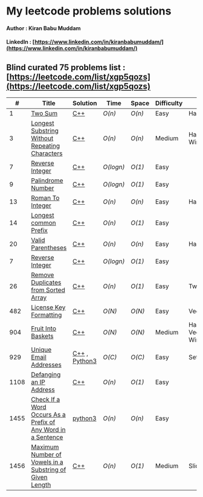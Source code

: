 # My leetcode problems solutions
#### Author : Kiran Babu Muddam 
#### LinkedIn : [https://www.linkedin.com/in/kiranbabumuddam/](https://www.linkedin.com/in/kiranbabumuddam/)

## Blind curated 75 problems list : [https://leetcode.com/list/xgp5qozs](https://leetcode.com/list/xgp5qozs)

|  #  | Title           |  Solution       |  Time           | Space           | Difficulty    | Tag          | Note| 
|-----|---------------- | --------------- | --------------- | --------------- | ------------- |--------------|-----|
1 | [Two Sum](https://leetcode.com/problems/two-sum/) | [C++](./1/1.cpp)  | _O(n)_       | _O(n)_          | Easy         | HashMap||
3 | [Longest Substring Without Repeating Characters](https://leetcode.com/problems/longest-substring-without-repeating-characters/) | [C++](./3/3.cpp)  | _O(n)_ | _O(n)_          | Medium         |HashMap,Sliding Window||
7 | [Reverse Integer](https://leetcode.com/problems/reverse-integer/) | [C++](./7/7.cpp)  | _O(logn)_       | _O(1)_          | Easy         | ||
9 | [Palindrome Number](https://leetcode.com/problems/palindrome-number/) | [C++](./9/9.cpp)  | _O(logn)_       | _O(1)_          | Easy         | ||
13 | [Roman To Integer](https://leetcode.com/problems/roman-to-integer/) | [C++](./13/13.cpp)  | _O(n)_       | _O(n)_          | Easy         | HashMap||
14 | [Longest common Prefix](https://leetcode.com/problems/longest-common-prefix/) | [C++](./14/14.cpp)  | _O(n)_       | _O(1)_          | Easy         | ||
20 | [Valid Parentheses](https://leetcode.com/problems/valid-parentheses/) | [C++](./20/20.cpp)  | _O(n)_       | _O(n)_          | Easy         | HashMap, stack ||
7 | [Reverse Integer](https://leetcode.com/problems/reverse-integer/) | [C++](./7/7.cpp)  | _O(logn)_       | _O(1)_          | Easy         | ||
26 | [Remove Duplicates from Sorted Array](https://leetcode.com/problems/remove-duplicates-from-sorted-array/) | [C++](./26/26.cpp)  | _O(n)_ | _O(1)_          | Easy         | Two Pointers||
482 | [License Key Formatting ](https://leetcode.com/problems/license-key-formatting/) | [C++](./482/482.cpp) | _O(N)_ | _O(N)_          | Easy         |Vector||
904 | [Fruit Into Baskets](https://leetcode.com/articles/fruit-into-baskets/) | [C++](./904/904.cpp) | _O(N)_ | _O(N)_          | Medium         | HashMap, Vector, Sliding Window||
929 | [Unique Email Addresses ](https://leetcode.com/problems/unique-email-addresses/) | [C++](./929/929.cpp) , [Python3](./929/929.py)  | _O(C)_ | _O(C)_          | Easy         |Set, Vector||
1108 | [Defanging an IP Address](https://leetcode.com/problems/defanging-an-ip-address/) | [C++](./1108/1108.py)  | _O(n)_       | _O(1)_          | Easy         | ||
1455 | [Check If a Word Occurs As a Prefix of Any Word in a Sentence](https://leetcode.com/contest/weekly-contest-190/problems/check-if-a-word-occurs-as-a-prefix-of-any-word-in-a-sentence/) | [python3](./weekly-contest-190/1.py)  | _O(n)_       | _O(n)_          | Easy         | ||
1456 | [Maximum Number of Vowels in a Substring of Given Length](https://leetcode.com/contest/weekly-contest-190/problems/maximum-number-of-vowels-in-a-substring-of-given-length/) | [C++](./weekly-contest-190/2.cpp)  | _O(n)_ | _O(1)_          | Medium         |Sliding Window||
